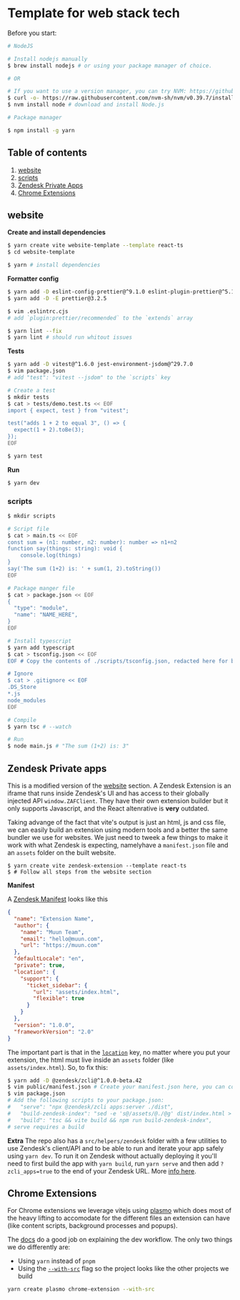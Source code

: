 # Template for web stack tech

Before you start:

```bash
# NodeJS

# Install nodejs manually
$ brew install nodejs # or using your package manager of choice.

# OR

# If you want to use a version manager, you can try NVM: https://github.com/nvm-sh/nvm
$ curl -o- https://raw.githubusercontent.com/nvm-sh/nvm/v0.39.7/install.sh | bash # installs NVM (Node Version Manager)
$ nvm install node # download and install Node.js

# Package manager

$ npm install -g yarn
```

## Table of contents

1. [website](#website)
2. [scripts](#scripts)
3. [Zendesk Private Apps](#zendesk-private-apps)
4. [Chrome Extensions](#chrome-extensions)

## website

**Create and install dependencies**

```bash
$ yarn create vite website-template --template react-ts
$ cd website-template

$ yarn # install dependencies
```

**Formatter config**

```bash
$ yarn add -D eslint-config-prettier@^9.1.0 eslint-plugin-prettier@^5.1.3
$ yarn add -D -E prettier@3.2.5

$ vim .eslintrc.cjs
# add `plugin:prettier/recommended` to the `extends` array

$ yarn lint --fix
$ yarn lint # should run whitout issues
```

**Tests**

```bash
$ yarn add -D vitest@^1.6.0 jest-environment-jsdom@^29.7.0
$ vim package.json
# add "test": "vitest --jsdom" to the `scripts` key

# Create a test
$ mkdir tests
$ cat > tests/demo.test.ts << EOF
import { expect, test } from "vitest";

test("adds 1 + 2 to equal 3", () => {
  expect(1 + 2).toBe(3);
});
EOF

$ yarn test
```

**Run**

```bash
$ yarn dev
```

### scripts

```bash
$ mkdir scripts

# Script file
$ cat > main.ts << EOF
const sum = (n1: number, n2: number): number => n1+n2
function say(things: string): void {
	console.log(things)
}
say('The sum (1+2) is: ' + sum(1, 2).toString())
EOF

# Package manger file
$ cat > package.json << EOF
{
  "type": "module",
  "name": "NAME_HERE",
}
EOF

# Install typescript
$ yarn add typescript
$ cat > tsconfig.json << EOF
EOF # Copy the contents of ./scripts/tsconfig.json, redacted here for brevity

# Ignore
$ cat > .gitignore << EOF
.DS_Store
*.js
node_modules
EOF

# Compile
$ yarn tsc # --watch

# Run
$ node main.js # "The sum (1+2) is: 3"
```

## Zendesk Private apps

This is a modified version of the [website](#webiste) section. A Zendesk Extension is an iframe that runs inside Zendesk's UI and has access to their globally injected API `window.ZAFClient`.
They have their own extension builder but it only supports Javascript, and the React altenrative is **very** outdated.

Taking advange of the fact that vite's output is just an html, js and css file, we can easily build an extension using modern tools and a better the same bundler we use for websites. We just need to tweek a few things to make it work with what Zendesk is expecting, namelyhave a `manifest.json` file and an `assets` folder on the built website.

```
$ yarn create vite zendesk-extension --template react-ts
$ # Follow all steps from the website section
```

**Manifest**

A [Zendesk Manifest](https://developer.zendesk.com/documentation/apps/app-developer-guide/manifest/) looks like this

```json
{
  "name": "Extension Name",
  "author": {
    "name": "Muun Team",
    "email": "hello@muun.com",
    "url": "https://muun.com"
  },
  "defaultLocale": "en",
  "private": true,
  "location": {
    "support": {
      "ticket_sidebar": {
        "url": "assets/index.html",
        "flexible": true
      }
    }
  },
  "version": "1.0.0",
  "frameworkVersion": "2.0"
}
```

The important part is that in the [`location`](https://developer.zendesk.com/documentation/apps/app-developer-guide/manifest/#location) key, no matter where you put your extension, the html must live inside an `assets` folder (like `assets/index.html`). So, to fix this:

```bash
$ yarn add -D @zendesk/zcli@^1.0.0-beta.42
$ vim public/manifest.json # Create your manifest.json here, you can copy the one above to begin
$ vim package.json
# Add the following scripts to your package.json:
#   "serve": "npx @zendesk/zcli apps:server ./dist",
#   "build-zendesk-index": "sed -e 's@/assets/@./@g' dist/index.html > dist/assets/index.html && rm dist/index.html",
#   "build": "tsc && vite build && npm run build-zendesk-index",
# serve requires a build
```

**Extra**
The repo also has a `src/helpers/zendesk` folder with a few utilities to use Zendesk's client/API and to be able to run and iterate your app safely using `yarn dev`.
To run it on Zendesk without actually deploying it you'll need to first build the app with `yarn build`, run `yarn serve` and then add `?zcli_apps=true` to the end of your Zendesk URL. More [info here](https://developer.zendesk.com/documentation/apps/getting-started/using-zcli/#testing-your-zendesk-app-locally).

## Chrome Extensions

For Chrome extensions we leverage vitejs using [plasmo](https://github.com/PlasmoHQ/plasmo) which does most of the heavy lifting to accomodate for the different files an extension can have (like content scripts, background processes and popups).

The [docs](https://docs.plasmo.com/framework) do a good job on explaining the dev workflow. The only two things we do differently are:

- Using `yarn` instead of `pnpm`
- Using the [`--with-src`](https://docs.plasmo.com/framework/customization/src#--with-src) flag so the project looks like the other projects we build

```bash
yarn create plasmo chrome-extension --with-src
```
